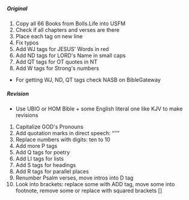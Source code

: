 ##### Original

1. Copy all 66 Books from Bolls.Life into USFM
2. Check if all chapters and verses are there
3. Place each tag on new line
4. Fix typos
5. Add WJ tags for JESUS' Words in red
6. Add ND tags for LORD's Name in small caps
7. Add QT tags for OT quotes in NT
8. Add W tags for Strong's numbers

- For getting WJ, ND, QT tags check NASB on BibleGateway

##### Revision

- Use UBIO or HOM Bible + some English literal one like KJV to make revisions

1. Capitalize GOD's Pronouns
2. Add quotation marks in direct speech: “‘’”
3. Replace numbers with digits: ten to 10
4. Add more P tags
5. Add Q tags for poetry
6. Add LI tags for lists
7. Add S tags for headings
8. Add R tags for parallel places
9. Renumber Psalm verses, move intros into D tag
10. Look into brackets: replace some with ADD tag, move some into footnote, remove some or replace with squared brackets []
